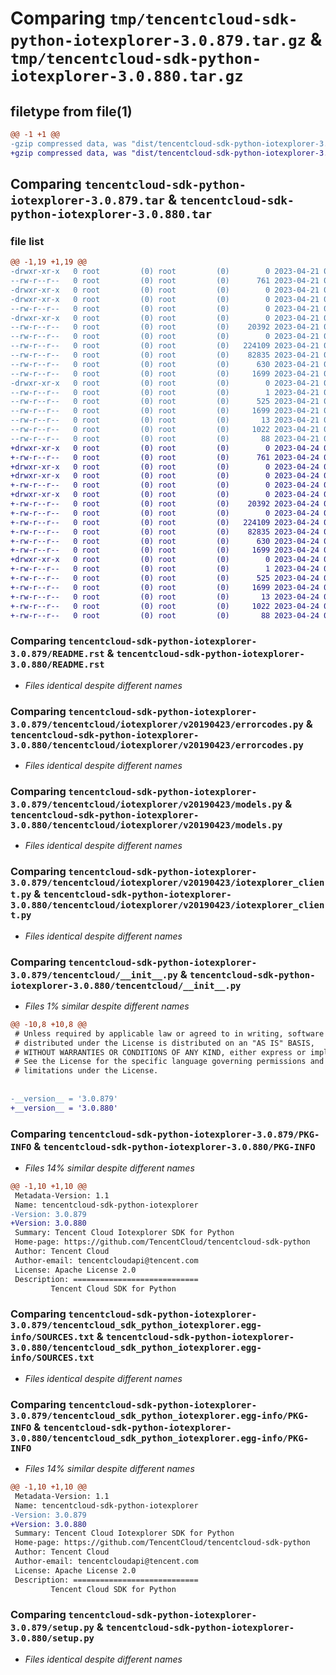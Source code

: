 # Comparing `tmp/tencentcloud-sdk-python-iotexplorer-3.0.879.tar.gz` & `tmp/tencentcloud-sdk-python-iotexplorer-3.0.880.tar.gz`

## filetype from file(1)

```diff
@@ -1 +1 @@
-gzip compressed data, was "dist/tencentcloud-sdk-python-iotexplorer-3.0.879.tar", last modified: Fri Apr 21 00:47:38 2023, max compression
+gzip compressed data, was "dist/tencentcloud-sdk-python-iotexplorer-3.0.880.tar", last modified: Mon Apr 24 03:11:52 2023, max compression
```

## Comparing `tencentcloud-sdk-python-iotexplorer-3.0.879.tar` & `tencentcloud-sdk-python-iotexplorer-3.0.880.tar`

### file list

```diff
@@ -1,19 +1,19 @@
-drwxr-xr-x   0 root         (0) root         (0)        0 2023-04-21 00:47:38.000000 tencentcloud-sdk-python-iotexplorer-3.0.879/
--rw-r--r--   0 root         (0) root         (0)      761 2023-04-21 00:47:38.000000 tencentcloud-sdk-python-iotexplorer-3.0.879/README.rst
-drwxr-xr-x   0 root         (0) root         (0)        0 2023-04-21 00:47:38.000000 tencentcloud-sdk-python-iotexplorer-3.0.879/tencentcloud/
-drwxr-xr-x   0 root         (0) root         (0)        0 2023-04-21 00:47:38.000000 tencentcloud-sdk-python-iotexplorer-3.0.879/tencentcloud/iotexplorer/
--rw-r--r--   0 root         (0) root         (0)        0 2023-04-21 00:47:38.000000 tencentcloud-sdk-python-iotexplorer-3.0.879/tencentcloud/iotexplorer/__init__.py
-drwxr-xr-x   0 root         (0) root         (0)        0 2023-04-21 00:47:38.000000 tencentcloud-sdk-python-iotexplorer-3.0.879/tencentcloud/iotexplorer/v20190423/
--rw-r--r--   0 root         (0) root         (0)    20392 2023-04-21 00:47:38.000000 tencentcloud-sdk-python-iotexplorer-3.0.879/tencentcloud/iotexplorer/v20190423/errorcodes.py
--rw-r--r--   0 root         (0) root         (0)        0 2023-04-21 00:47:38.000000 tencentcloud-sdk-python-iotexplorer-3.0.879/tencentcloud/iotexplorer/v20190423/__init__.py
--rw-r--r--   0 root         (0) root         (0)   224109 2023-04-21 00:47:38.000000 tencentcloud-sdk-python-iotexplorer-3.0.879/tencentcloud/iotexplorer/v20190423/models.py
--rw-r--r--   0 root         (0) root         (0)    82835 2023-04-21 00:47:38.000000 tencentcloud-sdk-python-iotexplorer-3.0.879/tencentcloud/iotexplorer/v20190423/iotexplorer_client.py
--rw-r--r--   0 root         (0) root         (0)      630 2023-04-21 00:47:38.000000 tencentcloud-sdk-python-iotexplorer-3.0.879/tencentcloud/__init__.py
--rw-r--r--   0 root         (0) root         (0)     1699 2023-04-21 00:47:38.000000 tencentcloud-sdk-python-iotexplorer-3.0.879/PKG-INFO
-drwxr-xr-x   0 root         (0) root         (0)        0 2023-04-21 00:47:38.000000 tencentcloud-sdk-python-iotexplorer-3.0.879/tencentcloud_sdk_python_iotexplorer.egg-info/
--rw-r--r--   0 root         (0) root         (0)        1 2023-04-21 00:47:38.000000 tencentcloud-sdk-python-iotexplorer-3.0.879/tencentcloud_sdk_python_iotexplorer.egg-info/dependency_links.txt
--rw-r--r--   0 root         (0) root         (0)      525 2023-04-21 00:47:38.000000 tencentcloud-sdk-python-iotexplorer-3.0.879/tencentcloud_sdk_python_iotexplorer.egg-info/SOURCES.txt
--rw-r--r--   0 root         (0) root         (0)     1699 2023-04-21 00:47:38.000000 tencentcloud-sdk-python-iotexplorer-3.0.879/tencentcloud_sdk_python_iotexplorer.egg-info/PKG-INFO
--rw-r--r--   0 root         (0) root         (0)       13 2023-04-21 00:47:38.000000 tencentcloud-sdk-python-iotexplorer-3.0.879/tencentcloud_sdk_python_iotexplorer.egg-info/top_level.txt
--rw-r--r--   0 root         (0) root         (0)     1022 2023-04-21 00:47:38.000000 tencentcloud-sdk-python-iotexplorer-3.0.879/setup.py
--rw-r--r--   0 root         (0) root         (0)       88 2023-04-21 00:47:38.000000 tencentcloud-sdk-python-iotexplorer-3.0.879/setup.cfg
+drwxr-xr-x   0 root         (0) root         (0)        0 2023-04-24 03:11:52.000000 tencentcloud-sdk-python-iotexplorer-3.0.880/
+-rw-r--r--   0 root         (0) root         (0)      761 2023-04-24 03:11:51.000000 tencentcloud-sdk-python-iotexplorer-3.0.880/README.rst
+drwxr-xr-x   0 root         (0) root         (0)        0 2023-04-24 03:11:52.000000 tencentcloud-sdk-python-iotexplorer-3.0.880/tencentcloud/
+drwxr-xr-x   0 root         (0) root         (0)        0 2023-04-24 03:11:52.000000 tencentcloud-sdk-python-iotexplorer-3.0.880/tencentcloud/iotexplorer/
+-rw-r--r--   0 root         (0) root         (0)        0 2023-04-24 03:11:51.000000 tencentcloud-sdk-python-iotexplorer-3.0.880/tencentcloud/iotexplorer/__init__.py
+drwxr-xr-x   0 root         (0) root         (0)        0 2023-04-24 03:11:52.000000 tencentcloud-sdk-python-iotexplorer-3.0.880/tencentcloud/iotexplorer/v20190423/
+-rw-r--r--   0 root         (0) root         (0)    20392 2023-04-24 03:11:51.000000 tencentcloud-sdk-python-iotexplorer-3.0.880/tencentcloud/iotexplorer/v20190423/errorcodes.py
+-rw-r--r--   0 root         (0) root         (0)        0 2023-04-24 03:11:51.000000 tencentcloud-sdk-python-iotexplorer-3.0.880/tencentcloud/iotexplorer/v20190423/__init__.py
+-rw-r--r--   0 root         (0) root         (0)   224109 2023-04-24 03:11:51.000000 tencentcloud-sdk-python-iotexplorer-3.0.880/tencentcloud/iotexplorer/v20190423/models.py
+-rw-r--r--   0 root         (0) root         (0)    82835 2023-04-24 03:11:51.000000 tencentcloud-sdk-python-iotexplorer-3.0.880/tencentcloud/iotexplorer/v20190423/iotexplorer_client.py
+-rw-r--r--   0 root         (0) root         (0)      630 2023-04-24 03:11:51.000000 tencentcloud-sdk-python-iotexplorer-3.0.880/tencentcloud/__init__.py
+-rw-r--r--   0 root         (0) root         (0)     1699 2023-04-24 03:11:52.000000 tencentcloud-sdk-python-iotexplorer-3.0.880/PKG-INFO
+drwxr-xr-x   0 root         (0) root         (0)        0 2023-04-24 03:11:52.000000 tencentcloud-sdk-python-iotexplorer-3.0.880/tencentcloud_sdk_python_iotexplorer.egg-info/
+-rw-r--r--   0 root         (0) root         (0)        1 2023-04-24 03:11:52.000000 tencentcloud-sdk-python-iotexplorer-3.0.880/tencentcloud_sdk_python_iotexplorer.egg-info/dependency_links.txt
+-rw-r--r--   0 root         (0) root         (0)      525 2023-04-24 03:11:52.000000 tencentcloud-sdk-python-iotexplorer-3.0.880/tencentcloud_sdk_python_iotexplorer.egg-info/SOURCES.txt
+-rw-r--r--   0 root         (0) root         (0)     1699 2023-04-24 03:11:52.000000 tencentcloud-sdk-python-iotexplorer-3.0.880/tencentcloud_sdk_python_iotexplorer.egg-info/PKG-INFO
+-rw-r--r--   0 root         (0) root         (0)       13 2023-04-24 03:11:52.000000 tencentcloud-sdk-python-iotexplorer-3.0.880/tencentcloud_sdk_python_iotexplorer.egg-info/top_level.txt
+-rw-r--r--   0 root         (0) root         (0)     1022 2023-04-24 03:11:51.000000 tencentcloud-sdk-python-iotexplorer-3.0.880/setup.py
+-rw-r--r--   0 root         (0) root         (0)       88 2023-04-24 03:11:52.000000 tencentcloud-sdk-python-iotexplorer-3.0.880/setup.cfg
```

### Comparing `tencentcloud-sdk-python-iotexplorer-3.0.879/README.rst` & `tencentcloud-sdk-python-iotexplorer-3.0.880/README.rst`

 * *Files identical despite different names*

### Comparing `tencentcloud-sdk-python-iotexplorer-3.0.879/tencentcloud/iotexplorer/v20190423/errorcodes.py` & `tencentcloud-sdk-python-iotexplorer-3.0.880/tencentcloud/iotexplorer/v20190423/errorcodes.py`

 * *Files identical despite different names*

### Comparing `tencentcloud-sdk-python-iotexplorer-3.0.879/tencentcloud/iotexplorer/v20190423/models.py` & `tencentcloud-sdk-python-iotexplorer-3.0.880/tencentcloud/iotexplorer/v20190423/models.py`

 * *Files identical despite different names*

### Comparing `tencentcloud-sdk-python-iotexplorer-3.0.879/tencentcloud/iotexplorer/v20190423/iotexplorer_client.py` & `tencentcloud-sdk-python-iotexplorer-3.0.880/tencentcloud/iotexplorer/v20190423/iotexplorer_client.py`

 * *Files identical despite different names*

### Comparing `tencentcloud-sdk-python-iotexplorer-3.0.879/tencentcloud/__init__.py` & `tencentcloud-sdk-python-iotexplorer-3.0.880/tencentcloud/__init__.py`

 * *Files 1% similar despite different names*

```diff
@@ -10,8 +10,8 @@
 # Unless required by applicable law or agreed to in writing, software
 # distributed under the License is distributed on an "AS IS" BASIS,
 # WITHOUT WARRANTIES OR CONDITIONS OF ANY KIND, either express or implied.
 # See the License for the specific language governing permissions and
 # limitations under the License.
 
 
-__version__ = '3.0.879'
+__version__ = '3.0.880'
```

### Comparing `tencentcloud-sdk-python-iotexplorer-3.0.879/PKG-INFO` & `tencentcloud-sdk-python-iotexplorer-3.0.880/PKG-INFO`

 * *Files 14% similar despite different names*

```diff
@@ -1,10 +1,10 @@
 Metadata-Version: 1.1
 Name: tencentcloud-sdk-python-iotexplorer
-Version: 3.0.879
+Version: 3.0.880
 Summary: Tencent Cloud Iotexplorer SDK for Python
 Home-page: https://github.com/TencentCloud/tencentcloud-sdk-python
 Author: Tencent Cloud
 Author-email: tencentcloudapi@tencent.com
 License: Apache License 2.0
 Description: ============================
         Tencent Cloud SDK for Python
```

### Comparing `tencentcloud-sdk-python-iotexplorer-3.0.879/tencentcloud_sdk_python_iotexplorer.egg-info/SOURCES.txt` & `tencentcloud-sdk-python-iotexplorer-3.0.880/tencentcloud_sdk_python_iotexplorer.egg-info/SOURCES.txt`

 * *Files identical despite different names*

### Comparing `tencentcloud-sdk-python-iotexplorer-3.0.879/tencentcloud_sdk_python_iotexplorer.egg-info/PKG-INFO` & `tencentcloud-sdk-python-iotexplorer-3.0.880/tencentcloud_sdk_python_iotexplorer.egg-info/PKG-INFO`

 * *Files 14% similar despite different names*

```diff
@@ -1,10 +1,10 @@
 Metadata-Version: 1.1
 Name: tencentcloud-sdk-python-iotexplorer
-Version: 3.0.879
+Version: 3.0.880
 Summary: Tencent Cloud Iotexplorer SDK for Python
 Home-page: https://github.com/TencentCloud/tencentcloud-sdk-python
 Author: Tencent Cloud
 Author-email: tencentcloudapi@tencent.com
 License: Apache License 2.0
 Description: ============================
         Tencent Cloud SDK for Python
```

### Comparing `tencentcloud-sdk-python-iotexplorer-3.0.879/setup.py` & `tencentcloud-sdk-python-iotexplorer-3.0.880/setup.py`

 * *Files identical despite different names*

